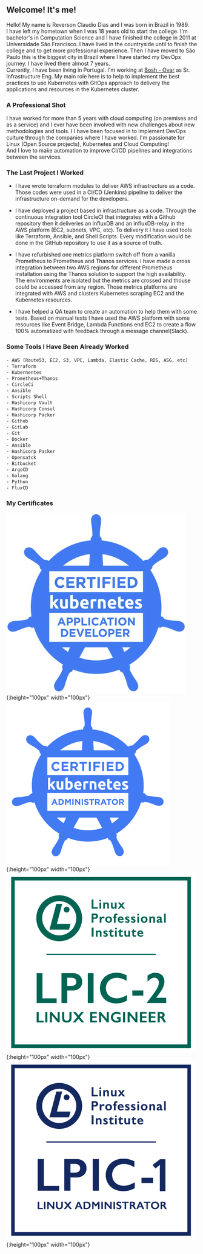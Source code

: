 ## Welcome! It's me!

Hello! My name is Reverson Claudio Dias and I was born in Brazil in 1989.  
I have left my hometown when I was 18 years old to start the college. I'm bachelor's in Computation Science and I have finished the college in 2011 at Universidade São Francisco. I have lived in the countryside until to finish the college and to get more professional experience. Then I have moved to São Paulo this is the biggest city in Brazil where I have started my DevOps journey. I have lived there almost 7 years.  
Currently, I have been living in Portugal. I'm working at [Bosh - Ovar](https://www.bosch.pt/a-nossa-empresa/bosch-em-portugal/ovar/) as Sr. Infrastructure Eng. My main role here is to help to implement the best practices to use Kubernetes with GitOps approach to delivery the applications and resources in the Kubernetes cluster.

### A Professional Shot

I have worked for more than 5 years with cloud computing (on premises and as a service) and I ever have been involved with new challenges about new methodologies and tools. I I have been focused in to implement DevOps culture through the companies where I have worked. I'm passionate for Linux (Open Source projects), Kubernetes and Cloud Computing!  
And I love to make automation to improve CI/CD pipelines and integrations between the services.

### The Last Project I Worked

- I have wrote terraform modules to deliver AWS infrastructure as a code. Those codes were used in a CI/CD (Jenkins) pipeline to deliver the infrastructure on-demand for the developers.

- I have deployed a project based in infrastructure as a code. Through the continuous integration tool CircleCI that integrates with a Github repository then it deliveries an influxDB and an influxDB-relay in the AWS platform (EC2, subnets, VPC, etc). To delivery it I have used tools like Terraform, Ansible, and Shell Scripts. Every modification would be done in the GitHub repository to use it as a source of truth.

- I have refurbished one metrics platform switch off from a vanilla Prometheus to Prometheus and Thanos services. I have made a cross integration between two AWS regions for different Prometheus installation using the Thanos solution to support the high availability. The environments are isolated but the metrics are crossed and thouse could be accessed from any region. Those metrics platforms are integrated with AWS and clusters Kubernetes scraping EC2 and the Kubernetes resources.

- I have helped a QA team to create an automation to help them with some tests. Based on manual tests I have used the AWS platform with some resources like Event Bridge, Lambda Functions end EC2 to create a flow 100% automatized with feedback through a message channel(Slack).

### Some Tools I Have Been Already Worked

```
- AWS (Route53, EC2, S3, VPC, Lambda, Elastic Cache, RDS, ASG, etc)
- Terraform
- Kubernentes
- Prometheus+Thanos
- CircleCi
- Ansible
- Scripts Shell
- Hashicorp Vault
- Hashicorp Consul
- Hashicorp Packer
- Github
- GitLab
- Git
- Docker
- Ansible
- Hashicorp Packer
- Opensatck
- Bitbucket
- ArgoCD
- Golang
- Python
- FluxCD
```

### My Certificates

![CKAD](imgs/ckad.png){:height="100px" width="100px"}
![CKA](imgs/cka.png){:height="100px" width="100px"}
![LPI-2](imgs/lpic2.png){:height="100px" width="100px"}
![LPI-1](imgs/lpic1.png){:height="100px" width="100px"}
